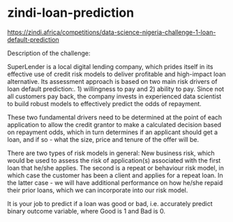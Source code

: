 # zindi-loan-prediction

https://zindi.africa/competitions/data-science-nigeria-challenge-1-loan-default-prediction

Description of the challenge:

SuperLender is a local digital lending company, which prides itself in its effective use of credit risk models to deliver profitable and high-impact loan alternative. Its assessment approach is based on two main risk drivers of loan default prediction:. 1) willingness to pay and 2) ability to pay. Since not all customers pay back, the company invests in experienced data scientist to build robust models to effectively predict the odds of repayment.

These two fundamental drivers need to be determined at the point of each application to allow the credit grantor to make a calculated decision based on repayment odds, which in turn determines if an applicant should get a loan, and if so - what the size, price and tenure of the offer will be.

There are two types of risk models in general: New business risk, which would be used to assess the risk of application(s) associated with the first loan that he/she applies. The second is a repeat or behaviour risk model, in which case the customer has been a client and applies for a repeat loan. In the latter case - we will have additional performance on how he/she repaid their prior loans, which we can incorporate into our risk model.

It is your job to predict if a loan was good or bad, i.e. accurately predict binary outcome variable, where Good is 1 and Bad is 0.
